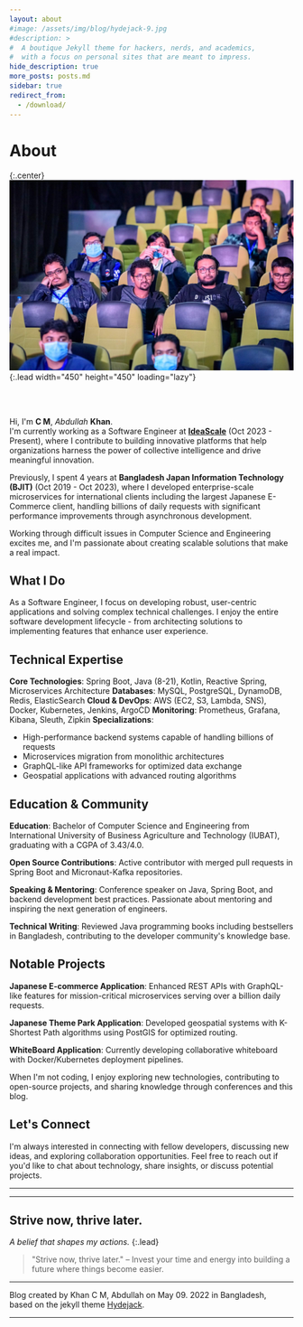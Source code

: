 ```yaml
---
layout: about
#image: /assets/img/blog/hydejack-9.jpg
#description: >
#  A boutique Jekyll theme for hackers, nerds, and academics,
#  with a focus on personal sites that are meant to impress.
hide_description: true
more_posts: posts.md
sidebar: true
redirect_from:
  - /download/
---
```


# About

{:.center}
![Abdullah Khan](/assets/img/jugbd_cm.JPG){:.lead width="450" height="450" loading="lazy"}
 


<br/><br/>

Hi, I'm **C M**, *Abdullah* **Khan**.<br>
I'm currently working as a Software Engineer at **[IdeaScale]** (Oct 2023 - Present), where I contribute to building 
innovative platforms that help organizations harness the power of collective intelligence and drive meaningful innovation.<br>

Previously, I spent 4 years at **Bangladesh Japan Information Technology (BJIT)** (Oct 2019 - Oct 2023), 
where I developed enterprise-scale microservices for international clients including the largest Japanese E-Commerce client, 
handling billions of daily requests with significant performance improvements through asynchronous development.<br>

Working through difficult issues in Computer Science and Engineering excites me, and I'm passionate about creating 
scalable solutions that make a real impact.<br>

## What I Do

As a Software Engineer, I focus on developing robust, user-centric applications and solving complex technical challenges. 
I enjoy the entire software development lifecycle - from architecting solutions to implementing features that enhance user experience.

## Technical Expertise

**Core Technologies**: Spring Boot, Java (8-21), Kotlin, Reactive Spring, Microservices Architecture
**Databases**: MySQL, PostgreSQL, DynamoDB, Redis, ElasticSearch
**Cloud & DevOps**: AWS (EC2, S3, Lambda, SNS), Docker, Kubernetes, Jenkins, ArgoCD
**Monitoring**: Prometheus, Grafana, Kibana, Sleuth, Zipkin
**Specializations**:
- High-performance backend systems capable of handling billions of requests
- Microservices migration from monolithic architectures
- GraphQL-like API frameworks for optimized data exchange
- Geospatial applications with advanced routing algorithms

## Education & Community

**Education**: Bachelor of Computer Science and Engineering from International University of Business Agriculture and Technology (IUBAT), graduating with a CGPA of 3.43/4.0.

**Open Source Contributions**: Active contributor with merged pull requests in Spring Boot and Micronaut-Kafka repositories.

**Speaking & Mentoring**: Conference speaker on Java, Spring Boot, and backend development best practices. Passionate about mentoring and inspiring the next generation of engineers.

**Technical Writing**: Reviewed Java programming books including bestsellers in Bangladesh, contributing to the developer community's knowledge base.

## Notable Projects

**Japanese E-commerce Application**: Enhanced REST APIs with GraphQL-like features for mission-critical microservices serving over a billion daily requests.

**Japanese Theme Park Application**: Developed geospatial systems with K-Shortest Path algorithms using PostGIS for optimized routing.

**WhiteBoard Application**: Currently developing collaborative whiteboard with Docker/Kubernetes deployment pipelines.

When I'm not coding, I enjoy exploring new technologies, contributing to open-source projects, and sharing knowledge through conferences and this blog.

## Let's Connect

I'm always interested in connecting with fellow developers, discussing new ideas, and exploring collaboration opportunities. Feel free to reach out if you'd like to chat about technology, share insights, or discuss potential projects.

***

<!--post list-->

***

## Strive now, thrive later.

_A belief that shapes my actions._
{:.lead}

> "Strive now, thrive later." – Invest your time and energy into building a future where things become easier.
***

Blog created by Khan C M, Abdullah on May 09. 2022 in Bangladesh,<br>
based on the jekyll theme [Hydejack].

***

<!--author-->

<!-- Links -->
[IdeaScale]: https://ideascale.com/
[Hydejack]: https://hydejack.com